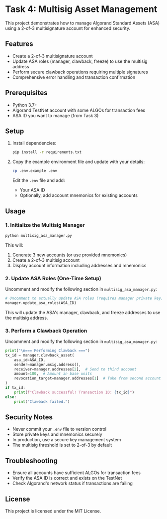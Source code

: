 # Task 4: Multisig Asset Management

This project demonstrates how to manage Algorand Standard Assets (ASA) using a 2-of-3 multisignature account for enhanced security.

## Features

- Create a 2-of-3 multisignature account
- Update ASA roles (manager, clawback, freeze) to use the multisig address
- Perform secure clawback operations requiring multiple signatures
- Comprehensive error handling and transaction confirmation

## Prerequisites

- Python 3.7+
- Algorand TestNet account with some ALGOs for transaction fees
- ASA ID you want to manage (from Task 3)

## Setup

1. Install dependencies:
   ```bash
   pip install -r requirements.txt
   ```

2. Copy the example environment file and update with your details:
   ```bash
   cp .env.example .env
   ```
   Edit the `.env` file and add:
   - Your ASA ID
   - Optionally, add account mnemonics for existing accounts

## Usage

### 1. Initialize the Multisig Manager

```bash
python multisig_asa_manager.py
```

This will:
1. Generate 3 new accounts (or use provided mnemonics)
2. Create a 2-of-3 multisig account
3. Display account information including addresses and mnemonics

### 2. Update ASA Roles (One-Time Setup)

Uncomment and modify the following section in `multisig_asa_manager.py`:

```python
# Uncomment to actually update ASA roles (requires manager private key)
manager.update_asa_roles(ASA_ID)
```

This will update the ASA's manager, clawback, and freeze addresses to use the multisig address.

### 3. Perform a Clawback Operation

Uncomment and modify the following section in `multisig_asa_manager.py`:

```python
print("\n=== Performing Clawback ===")
tx_id = manager.clawback_asset(
    asa_id=ASA_ID,
    sender=manager.msig.address(),
    receiver=manager.addresses[2],  # Send to third account
    amount=100,  # Amount in base units
    revocation_target=manager.addresses[1]  # Take from second account
)
if tx_id:
    print(f"Clawback successful! Transaction ID: {tx_id}")
else:
    print("Clawback failed.")
```

## Security Notes

- Never commit your `.env` file to version control
- Store private keys and mnemonics securely
- In production, use a secure key management system
- The multisig threshold is set to 2-of-3 by default

## Troubleshooting

- Ensure all accounts have sufficient ALGOs for transaction fees
- Verify the ASA ID is correct and exists on the TestNet
- Check Algorand's network status if transactions are failing

## License

This project is licensed under the MIT License.
